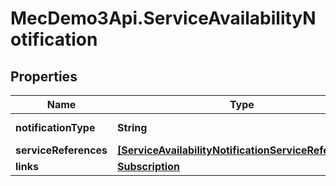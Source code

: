 # MecDemo3Api.ServiceAvailabilityNotification

## Properties
Name | Type | Description | Notes
------------ | ------------- | ------------- | -------------
**notificationType** | **String** | Shall be set to SerAvailabilityNotification | 
**serviceReferences** | [**[ServiceAvailabilityNotificationServiceReferences]**](ServiceAvailabilityNotificationServiceReferences.md) |  | 
**links** | [**Subscription**](Subscription.md) |  | 



